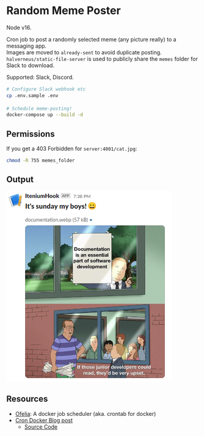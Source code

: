 Random Meme Poster
==================

Node v16.

Cron job to post a randomly selected meme (any picture really) to a messaging app.  
Images are moved to `already-sent` to avoid duplicate posting.
`halverneus/static-file-server` is used to publicly share the `memes` folder for Slack to download.

Supported: Slack, Discord.


```sh
# Configure Slack webhook etc
cp .env.sample .env

# Schedule meme-posting!
docker-compose up --build -d
```


## Permissions

If you get a 403 Forbidden for `server:4001/cat.jpg`:

```sh
chmod -R 755 memes_folder
```


## Output

![Example Slack output](example-slack-post.png "Example Slack output")


## Resources

- [Ofelia](https://github.com/mcuadros/ofelia): A docker job scheduler (aka. crontab for docker)
- [Cron Docker Blog post](https://levelup.gitconnected.com/cron-docker-the-easiest-job-scheduler-youll-ever-create-e1753eb5ea44)
  - [Source Code](https://github.com/erikbrgr/scheduler)
